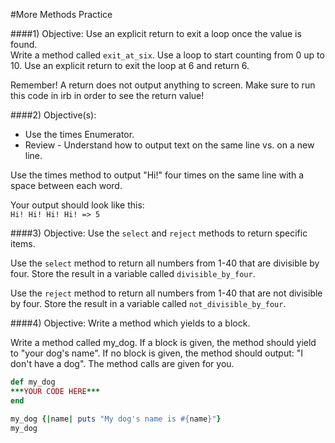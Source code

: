 #More Methods Practice  

####1) Objective: Use an explicit return to exit a loop once the value is found.  
Write a method called `exit_at_six`. Use a loop to start counting from 0 up to 10. Use an explicit return to exit the loop at 6 and return 6.  

Remember! A return does not output anything to screen. Make sure to run this code in irb in order to see the return value!

####2) Objective(s):
* Use the times Enumerator.  
* Review - Understand how to output text on the same line vs. on a new line.  

Use the times method to output "Hi!" four times on the same line with a space between each word.  

Your output should look like this:  
`Hi! Hi! Hi! Hi! => 5`  


####3) Objective: Use the `select` and `reject` methods to return specific items.  

Use the `select` method to return all numbers from 1-40 that are divisible by four. Store the result in a variable called `divisible_by_four`.  


Use the `reject` method to return all numbers from 1-40 that are not divisible by four. Store the result in a variable called `not_divisible_by_four`.  


####4) Objective: Write a method which yields to a block.  

Write a method called my_dog. If a block is given, the method should yield to "your dog's name". If no block is given, the method should output: "I don't have a dog". The method calls are given for you.  

```ruby
def my_dog
***YOUR CODE HERE***
end

my_dog {|name| puts "My dog's name is #{name}"}
my_dog
```
